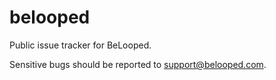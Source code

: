 # belooped
Public issue tracker for BeLooped.

Sensitive bugs should be reported to support@belooped.com.

